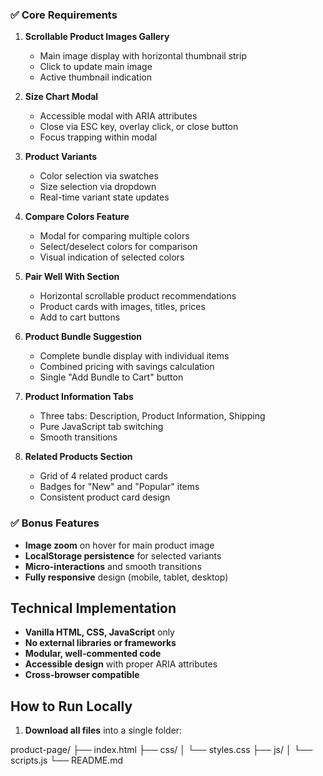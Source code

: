 
### ✅ Core Requirements
1. **Scrollable Product Images Gallery**
   - Main image display with horizontal thumbnail strip
   - Click to update main image
   - Active thumbnail indication

2. **Size Chart Modal**
   - Accessible modal with ARIA attributes
   - Close via ESC key, overlay click, or close button
   - Focus trapping within modal

3. **Product Variants**
   - Color selection via swatches
   - Size selection via dropdown
   - Real-time variant state updates

4. **Compare Colors Feature**
   - Modal for comparing multiple colors
   - Select/deselect colors for comparison
   - Visual indication of selected colors

5. **Pair Well With Section**
   - Horizontal scrollable product recommendations
   - Product cards with images, titles, prices
   - Add to cart buttons

6. **Product Bundle Suggestion**
   - Complete bundle display with individual items
   - Combined pricing with savings calculation
   - Single "Add Bundle to Cart" button

7. **Product Information Tabs**
   - Three tabs: Description, Product Information, Shipping
   - Pure JavaScript tab switching
   - Smooth transitions

8. **Related Products Section**
   - Grid of 4 related product cards
   - Badges for "New" and "Popular" items
   - Consistent product card design

### ✅ Bonus Features
- **Image zoom** on hover for main product image
- **LocalStorage persistence** for selected variants
- **Micro-interactions** and smooth transitions
- **Fully responsive** design (mobile, tablet, desktop)

## Technical Implementation

- **Vanilla HTML, CSS, JavaScript** only
- **No external libraries or frameworks**
- **Modular, well-commented code**
- **Accessible design** with proper ARIA attributes
- **Cross-browser compatible**

## How to Run Locally

1. **Download all files** into a single folder:

product-page/
├── index.html
├── css/
│ └── styles.css
├── js/
│ └── scripts.js
└── README.md